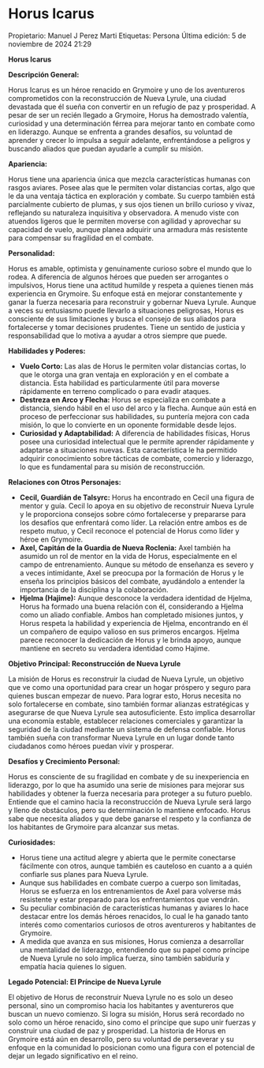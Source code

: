 # Horus Icarus

Propietario: Manuel J Perez Marti
Etiquetas: Persona
Última edición: 5 de noviembre de 2024 21:29

**Horus Icarus**

**Descripción General:**

Horus Icarus es un héroe renacido en Grymoire y uno de los aventureros comprometidos con la reconstrucción de Nueva Lyrule, una ciudad devastada que él sueña con convertir en un refugio de paz y prosperidad. A pesar de ser un recién llegado a Grymoire, Horus ha demostrado valentía, curiosidad y una determinación férrea para mejorar tanto en combate como en liderazgo. Aunque se enfrenta a grandes desafíos, su voluntad de aprender y crecer lo impulsa a seguir adelante, enfrentándose a peligros y buscando aliados que puedan ayudarle a cumplir su misión.

**Apariencia:**

Horus tiene una apariencia única que mezcla características humanas con rasgos aviares. Posee alas que le permiten volar distancias cortas, algo que le da una ventaja táctica en exploración y combate. Su cuerpo también está parcialmente cubierto de plumas, y sus ojos tienen un brillo curioso y vivaz, reflejando su naturaleza inquisitiva y observadora. A menudo viste con atuendos ligeros que le permiten moverse con agilidad y aprovechar su capacidad de vuelo, aunque planea adquirir una armadura más resistente para compensar su fragilidad en el combate.

**Personalidad:**

Horus es amable, optimista y genuinamente curioso sobre el mundo que lo rodea. A diferencia de algunos héroes que pueden ser arrogantes o impulsivos, Horus tiene una actitud humilde y respeta a quienes tienen más experiencia en Grymoire. Su enfoque está en mejorar constantemente y ganar la fuerza necesaria para reconstruir y gobernar Nueva Lyrule. Aunque a veces su entusiasmo puede llevarlo a situaciones peligrosas, Horus es consciente de sus limitaciones y busca el consejo de sus aliados para fortalecerse y tomar decisiones prudentes. Tiene un sentido de justicia y responsabilidad que lo motiva a ayudar a otros siempre que puede.

**Habilidades y Poderes:**

- **Vuelo Corto:** Las alas de Horus le permiten volar distancias cortas, lo que le otorga una gran ventaja en exploración y en el combate a distancia. Esta habilidad es particularmente útil para moverse rápidamente en terreno complicado o para evadir ataques.
- **Destreza en Arco y Flecha:** Horus se especializa en combate a distancia, siendo hábil en el uso del arco y la flecha. Aunque aún está en proceso de perfeccionar sus habilidades, su puntería mejora con cada misión, lo que lo convierte en un oponente formidable desde lejos.
- **Curiosidad y Adaptabilidad:** A diferencia de habilidades físicas, Horus posee una curiosidad intelectual que le permite aprender rápidamente y adaptarse a situaciones nuevas. Esta característica le ha permitido adquirir conocimiento sobre tácticas de combate, comercio y liderazgo, lo que es fundamental para su misión de reconstrucción.

**Relaciones con Otros Personajes:**

- **Cecil, Guardián de Talsyrc:** Horus ha encontrado en Cecil una figura de mentor y guía. Cecil lo apoya en su objetivo de reconstruir Nueva Lyrule y le proporciona consejos sobre cómo fortalecerse y prepararse para los desafíos que enfrentará como líder. La relación entre ambos es de respeto mutuo, y Cecil reconoce el potencial de Horus como líder y héroe en Grymoire.
- **Axel, Capitán de la Guardia de Nueva Roclenia:** Axel también ha asumido un rol de mentor en la vida de Horus, especialmente en el campo de entrenamiento. Aunque su método de enseñanza es severo y a veces intimidante, Axel se preocupa por la formación de Horus y le enseña los principios básicos del combate, ayudándolo a entender la importancia de la disciplina y la colaboración.
- **Hjelma (Hajime):** Aunque desconoce la verdadera identidad de Hjelma, Horus ha formado una buena relación con él, considerando a Hjelma como un aliado confiable. Ambos han completado misiones juntos, y Horus respeta la habilidad y experiencia de Hjelma, encontrando en él un compañero de equipo valioso en sus primeros encargos. Hjelma parece reconocer la dedicación de Horus y le brinda apoyo, aunque mantiene en secreto su verdadera identidad como Hajime.

**Objetivo Principal: Reconstrucción de Nueva Lyrule**

La misión de Horus es reconstruir la ciudad de Nueva Lyrule, un objetivo que ve como una oportunidad para crear un hogar próspero y seguro para quienes buscan empezar de nuevo. Para lograr esto, Horus necesita no solo fortalecerse en combate, sino también formar alianzas estratégicas y asegurarse de que Nueva Lyrule sea autosuficiente. Esto implica desarrollar una economía estable, establecer relaciones comerciales y garantizar la seguridad de la ciudad mediante un sistema de defensa confiable. Horus también sueña con transformar Nueva Lyrule en un lugar donde tanto ciudadanos como héroes puedan vivir y prosperar.

**Desafíos y Crecimiento Personal:**

Horus es consciente de su fragilidad en combate y de su inexperiencia en liderazgo, por lo que ha asumido una serie de misiones para mejorar sus habilidades y obtener la fuerza necesaria para proteger a su futuro pueblo. Entiende que el camino hacia la reconstrucción de Nueva Lyrule será largo y lleno de obstáculos, pero su determinación lo mantiene enfocado. Horus sabe que necesita aliados y que debe ganarse el respeto y la confianza de los habitantes de Grymoire para alcanzar sus metas.

**Curiosidades:**

- Horus tiene una actitud alegre y abierta que le permite conectarse fácilmente con otros, aunque también es cauteloso en cuanto a a quién confiarle sus planes para Nueva Lyrule.
- Aunque sus habilidades en combate cuerpo a cuerpo son limitadas, Horus se esfuerza en los entrenamientos de Axel para volverse más resistente y estar preparado para los enfrentamientos que vendrán.
- Su peculiar combinación de características humanas y aviares lo hace destacar entre los demás héroes renacidos, lo cual le ha ganado tanto interés como comentarios curiosos de otros aventureros y habitantes de Grymoire.
- A medida que avanza en sus misiones, Horus comienza a desarrollar una mentalidad de liderazgo, entendiendo que su papel como príncipe de Nueva Lyrule no solo implica fuerza, sino también sabiduría y empatía hacia quienes lo siguen.

**Legado Potencial: El Príncipe de Nueva Lyrule**

El objetivo de Horus de reconstruir Nueva Lyrule no es solo un deseo personal, sino un compromiso hacia los habitantes y aventureros que buscan un nuevo comienzo. Si logra su misión, Horus será recordado no solo como un héroe renacido, sino como el príncipe que supo unir fuerzas y construir una ciudad de paz y prosperidad. La historia de Horus en Grymoire está aún en desarrollo, pero su voluntad de perseverar y su enfoque en la comunidad lo posicionan como una figura con el potencial de dejar un legado significativo en el reino.